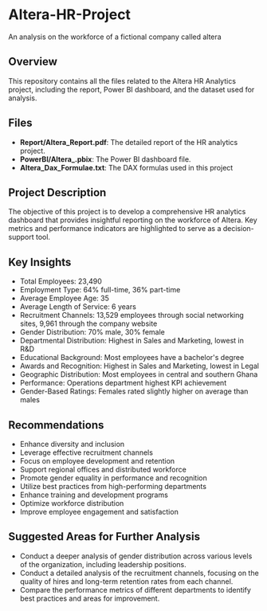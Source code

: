# Altera-HR-Project
An analysis on the workforce of a fictional company called altera

## Overview
This repository contains all the files related to the Altera HR Analytics project, including the report, Power BI dashboard, and the dataset used for analysis.

## Files
- **Report/Altera_Report.pdf**: The detailed report of the HR analytics project.
- **PowerBI/Altera_.pbix**: The Power BI dashboard file.
- **Altera_Dax_Formulae.txt**: The DAX formulas used in this project

## Project Description
The objective of this project is to develop a comprehensive HR analytics dashboard that provides insightful reporting on the workforce of Altera. 
Key metrics and performance indicators are highlighted to serve as a decision-support tool.

## Key Insights
- Total Employees: 23,490
- Employment Type: 64% full-time, 36% part-time
- Average Employee Age: 35
- Average Length of Service: 6 years
- Recruitment Channels: 13,529 employees through social networking sites, 9,961 through the company website
- Gender Distribution: 70% male, 30% female
- Departmental Distribution: Highest in Sales and Marketing, lowest in R&D
- Educational Background: Most employees have a bachelor's degree
- Awards and Recognition: Highest in Sales and Marketing, lowest in Legal
- Geographic Distribution: Most employees in central and southern Ghana
- Performance: Operations department highest KPI achievement
- Gender-Based Ratings: Females rated slightly higher on average than males

## Recommendations
- Enhance diversity and inclusion
- Leverage effective recruitment channels
- Focus on employee development and retention
- Support regional offices and distributed workforce
- Promote gender equality in performance and recognition
- Utilize best practices from high-performing departments
- Enhance training and development programs
- Optimize workforce distribution
- Improve employee engagement and satisfaction

## Suggested Areas for Further Analysis
- Conduct a deeper analysis of gender distribution across various levels of the organization, including leadership positions.
- Conduct a detailed analysis of the recruitment channels, focusing on the quality of hires and long-term retention rates from each channel.
- Compare the performance metrics of different departments to identify best practices and areas for improvement.
